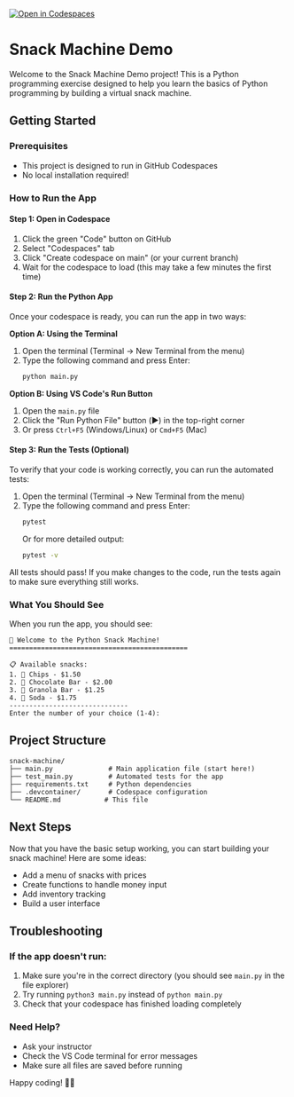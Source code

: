 [![Open in Codespaces](https://classroom.github.com/assets/launch-codespace-2972f46106e565e64193e422d61a12cf1da4916b45550586e14ef0a7c637dd04.svg)](https://classroom.github.com/open-in-codespaces?assignment_repo_id=21164341)
# Snack Machine Demo

Welcome to the Snack Machine Demo project! This is a Python programming exercise designed to help you learn the basics of Python programming by building a virtual snack machine.

## Getting Started

### Prerequisites
- This project is designed to run in GitHub Codespaces
- No local installation required!

### How to Run the App

#### Step 1: Open in Codespace
1. Click the green "Code" button on GitHub
2. Select "Codespaces" tab
3. Click "Create codespace on main" (or your current branch)
4. Wait for the codespace to load (this may take a few minutes the first time)

#### Step 2: Run the Python App
Once your codespace is ready, you can run the app in two ways:

**Option A: Using the Terminal**
1. Open the terminal (Terminal → New Terminal from the menu)
2. Type the following command and press Enter:
   ```bash
   python main.py
   ```

**Option B: Using VS Code's Run Button**
1. Open the `main.py` file
2. Click the "Run Python File" button (▶️) in the top-right corner
3. Or press `Ctrl+F5` (Windows/Linux) or `Cmd+F5` (Mac)

#### Step 3: Run the Tests (Optional)
To verify that your code is working correctly, you can run the automated tests:

1. Open the terminal (Terminal → New Terminal from the menu)
2. Type the following command and press Enter:
   ```bash
   pytest
   ```
   Or for more detailed output:
   ```bash
   pytest -v
   ```

All tests should pass! If you make changes to the code, run the tests again to make sure everything still works.

### What You Should See
When you run the app, you should see:
```
🎯 Welcome to the Python Snack Machine!
=============================================

📋 Available snacks:
1. 🍿 Chips - $1.50
2. 🍫 Chocolate Bar - $2.00
3. 🥜 Granola Bar - $1.25
4. 🥤 Soda - $1.75
------------------------------
Enter the number of your choice (1-4):
```

## Project Structure
```
snack-machine/
├── main.py              # Main application file (start here!)
├── test_main.py         # Automated tests for the app
├── requirements.txt     # Python dependencies
├── .devcontainer/       # Codespace configuration
└── README.md           # This file
```

## Next Steps
Now that you have the basic setup working, you can start building your snack machine! Here are some ideas:
- Add a menu of snacks with prices
- Create functions to handle money input
- Add inventory tracking
- Build a user interface

## Troubleshooting

### If the app doesn't run:
1. Make sure you're in the correct directory (you should see `main.py` in the file explorer)
2. Try running `python3 main.py` instead of `python main.py`
3. Check that your codespace has finished loading completely

### Need Help?
- Ask your instructor
- Check the VS Code terminal for error messages
- Make sure all files are saved before running

Happy coding! 🐍🥤
